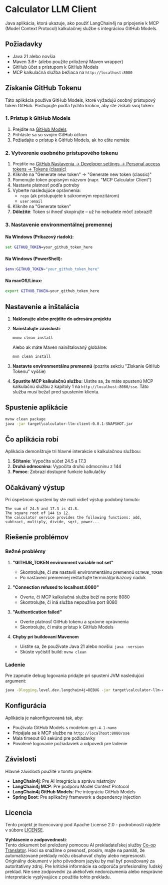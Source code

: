 <!--
CO_OP_TRANSLATOR_METADATA:
{
  "original_hash": "ac2459c0d5cc823922e3d9240a95028c",
  "translation_date": "2025-07-13T19:12:47+00:00",
  "source_file": "03-GettingStarted/03-llm-client/solution/java/README.md",
  "language_code": "sk"
}
-->
# Calculator LLM Client

Java aplikácia, ktorá ukazuje, ako použiť LangChain4j na pripojenie k MCP (Model Context Protocol) kalkulačnej službe s integráciou GitHub Models.

## Požiadavky

- Java 21 alebo novšia
- Maven 3.6+ (alebo použite priložený Maven wrapper)
- GitHub účet s prístupom k GitHub Models
- MCP kalkulačná služba bežiaca na `http://localhost:8080`

## Získanie GitHub Tokenu

Táto aplikácia používa GitHub Models, ktoré vyžadujú osobný prístupový token GitHub. Postupujte podľa týchto krokov, aby ste získali svoj token:

### 1. Prístup k GitHub Models
1. Prejdite na [GitHub Models](https://github.com/marketplace/models)
2. Prihláste sa so svojím GitHub účtom
3. Požiadajte o prístup k GitHub Models, ak ho ešte nemáte

### 2. Vytvorenie osobného prístupového tokenu
1. Prejdite na [GitHub Nastavenia → Developer settings → Personal access tokens → Tokens (classic)](https://github.com/settings/tokens)
2. Kliknite na "Generate new token" → "Generate new token (classic)"
3. Pomenujte token popisným názvom (napr. "MCP Calculator Client")
4. Nastavte platnosť podľa potreby
5. Vyberte nasledujúce oprávnenia:
   - `repo` (ak pristupujete k súkromným repozitárom)
   - `user:email`
6. Kliknite na "Generate token"
7. **Dôležité**: Token si ihneď skopírujte – už ho nebudete môcť zobraziť!

### 3. Nastavenie environmentálnej premennej

#### Na Windows (Príkazový riadok):
```cmd
set GITHUB_TOKEN=your_github_token_here
```

#### Na Windows (PowerShell):
```powershell
$env:GITHUB_TOKEN="your_github_token_here"
```

#### Na macOS/Linux:
```bash
export GITHUB_TOKEN=your_github_token_here
```

## Nastavenie a inštalácia

1. **Naklonujte alebo prejdite do adresára projektu**

2. **Nainštalujte závislosti**:
   ```cmd
   mvnw clean install
   ```
   Alebo ak máte Maven nainštalovaný globálne:
   ```cmd
   mvn clean install
   ```

3. **Nastavte environmentálnu premennú** (pozrite sekciu "Získanie GitHub Tokenu" vyššie)

4. **Spustite MCP kalkulačnú službu**:
   Uistite sa, že máte spustenú MCP kalkulačnú službu z kapitoly 1 na `http://localhost:8080/sse`. Táto služba musí bežať pred spustením klienta.

## Spustenie aplikácie

```cmd
mvnw clean package
java -jar target\calculator-llm-client-0.0.1-SNAPSHOT.jar
```

## Čo aplikácia robí

Aplikácia demonštruje tri hlavné interakcie s kalkulačnou službou:

1. **Sčítanie**: Vypočíta súčet 24.5 a 17.3
2. **Druhá odmocnina**: Vypočíta druhú odmocninu z 144
3. **Pomoc**: Zobrazí dostupné funkcie kalkulačky

## Očakávaný výstup

Pri úspešnom spustení by ste mali vidieť výstup podobný tomuto:

```
The sum of 24.5 and 17.3 is 41.8.
The square root of 144 is 12.
The calculator service provides the following functions: add, subtract, multiply, divide, sqrt, power...
```

## Riešenie problémov

### Bežné problémy

1. **"GITHUB_TOKEN environment variable not set"**
   - Skontrolujte, či ste nastavili environmentálnu premennú `GITHUB_TOKEN`
   - Po nastavení premennej reštartujte terminál/príkazový riadok

2. **"Connection refused to localhost:8080"**
   - Overte, či MCP kalkulačná služba beží na porte 8080
   - Skontrolujte, či iná služba nepoužíva port 8080

3. **"Authentication failed"**
   - Overte platnosť GitHub tokenu a správne oprávnenia
   - Skontrolujte, či máte prístup k GitHub Models

4. **Chyby pri buildovaní Mavenom**
   - Uistite sa, že používate Java 21 alebo novšiu: `java -version`
   - Skúste vyčistiť build: `mvnw clean`

### Ladenie

Pre zapnutie debug logovania pridajte pri spustení JVM nasledujúci argument:
```cmd
java -Dlogging.level.dev.langchain4j=DEBUG -jar target\calculator-llm-client-0.0.1-SNAPSHOT.jar
```

## Konfigurácia

Aplikácia je nakonfigurovaná tak, aby:
- Používala GitHub Models s modelom `gpt-4.1-nano`
- Pripájala sa k MCP službe na `http://localhost:8080/sse`
- Mala timeout 60 sekúnd pre požiadavky
- Povolené logovanie požiadaviek a odpovedí pre ladenie

## Závislosti

Hlavné závislosti použité v tomto projekte:
- **LangChain4j**: Pre AI integráciu a správu nástrojov
- **LangChain4j MCP**: Pre podporu Model Context Protocol
- **LangChain4j GitHub Models**: Pre integráciu GitHub Models
- **Spring Boot**: Pre aplikačný framework a dependency injection

## Licencia

Tento projekt je licencovaný pod Apache License 2.0 - podrobnosti nájdete v súbore [LICENSE](../../../../../../03-GettingStarted/03-llm-client/solution/java/LICENSE).

**Vyhlásenie o zodpovednosti**:  
Tento dokument bol preložený pomocou AI prekladateľskej služby [Co-op Translator](https://github.com/Azure/co-op-translator). Hoci sa snažíme o presnosť, prosím, majte na pamäti, že automatizované preklady môžu obsahovať chyby alebo nepresnosti. Originálny dokument v jeho pôvodnom jazyku by mal byť považovaný za autoritatívny zdroj. Pre kritické informácie sa odporúča profesionálny ľudský preklad. Nie sme zodpovední za akékoľvek nedorozumenia alebo nesprávne interpretácie vyplývajúce z použitia tohto prekladu.